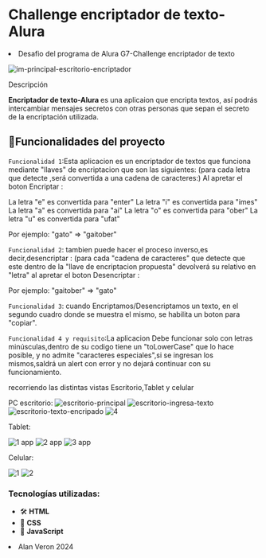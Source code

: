 <h1>Challenge encriptador de texto-Alura </h1>

<li>Desafio del programa de Alura G7-Challenge encriptador de texto</li>


![im-principal-escritorio-encriptador](https://github.com/user-attachments/assets/a98f5817-976f-41d8-9fc0-ae4fca19916e)


Descripción

<strong> Encriptador de texto-Alura  </strong> es una aplicaion que encripta textos, así podrás intercambiar mensajes secretos con otras personas que sepan el secreto de la encriptación utilizada.

## :hammer:Funcionalidades del proyecto

`Funcionalidad 1`:Esta aplicacion es un encriptador de textos que funciona mediante "llaves" de encriptacion que son las siguientes:
(para cada letra que detecte ,será convertida a una cadena de caracteres:)
Al apretar el boton Encriptar :

La letra "e" es convertida para "enter"
La letra "i" es convertida para "imes"
La letra "a" es convertida para "ai"
La letra "o" es convertida para "ober"
La letra "u" es convertida para "ufat"

Por ejemplo:
"gato" => "gaitober"


`Funcionalidad 2`: tambien puede hacer el proceso inverso,es decir,desencriptar :
(para cada "cadena de caracteres" que detecte que este dentro de la "llave de encriptacion propuesta" devolverá su relativo en "letra"
al apretar el boton Desencriptar :

Por ejemplo:
"gaitober" => "gato"

`Funcionalidad 3`: cuando Encriptamos/Desencriptamos un texto, en el segundo cuadro donde se muestra el mismo, se habilita un boton para "copiar".

`Funcionalidad 4 y requisito`:La aplicacion Debe funcionar solo con letras minúsculas,dentro de su codigo tiene un "toLowerCase" que lo hace posible, y no admite "caracteres especiales",si se ingresan los mismos,saldrá un alert con error y no dejará continuar con su funcionamiento.

recorriendo las distintas vistas Escritorio,Tablet y celular

PC escritorio:
![escritorio-principal](https://github.com/user-attachments/assets/b2d77c6a-1906-48e8-8308-8599b4314995)
![escritorio-ingresa-texto](https://github.com/user-attachments/assets/6c5ba0d0-8f57-4471-919f-79f8aba8e975)
![escritorio-texto-encripado](https://github.com/user-attachments/assets/9c4c8aad-9fd9-40b8-aa03-52b3b3931897)
![4](https://github.com/user-attachments/assets/b2a5f1bb-abbe-4dd4-ab09-735bca1993b4)


Tablet:


![1 app](https://github.com/user-attachments/assets/ec48a55a-b15a-4902-a63b-b79a5599ab51)
![2 app](https://github.com/user-attachments/assets/857d80b4-05e4-429a-8116-af717ab095c2)
![3 app](https://github.com/user-attachments/assets/041726ae-06c9-44ed-a351-52e2887fa8c5)


Celular:


![1](https://github.com/user-attachments/assets/8d668720-4985-4b1e-8545-632cb24480c6)
![2](https://github.com/user-attachments/assets/d8047865-ef36-4cbd-a9d0-6ea6ddbfca46)






### Tecnologías utilizadas:
- 🛠️ **HTML**
- 🎨 **CSS**
- 🚀 **JavaScript**


<li>Alan Veron 2024</li>

